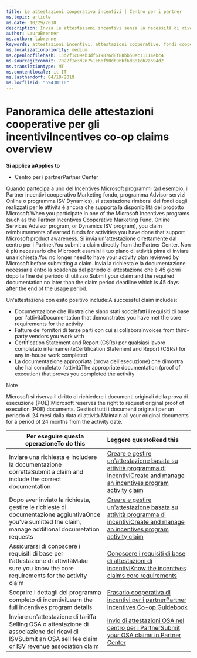 ```yaml
---
title: Le attestazioni cooperativa incentivi | Centro per i partner
ms.topic: article
ms.date: 10/29/2018
description: Invia le attestazioni incentivi senza la necessità di rivedere prima il tuo piano di attività.
author: LauraBrenner
ms.author: labrenne
keywords: attestazioni incentivi, attestazioni cooperative, fondi cooperativi
ms.localizationpriority: medium
ms.openlocfilehash: 15d7f1c09eb3df619876d8f88bb50ec11114ebc4
ms.sourcegitcommit: 7022f1e3d26751e66f90db96bf6d881cb2a694d2
ms.translationtype: MT
ms.contentlocale: it-IT
ms.lasthandoff: 04/18/2019
ms.locfileid: "59430110"
---
```

# <a name="incentives-co-op-claims-overview"></a><span data-ttu-id="5de2b-104">Panoramica delle attestazioni cooperative per gli incentivi</span><span class="sxs-lookup"><span data-stu-id="5de2b-104">Incentives co-op claims overview</span></span>

<span data-ttu-id="5de2b-105">**Si applica a**</span><span class="sxs-lookup"><span data-stu-id="5de2b-105">**Applies to**</span></span>

- <span data-ttu-id="5de2b-106">Centro per i partner</span><span class="sxs-lookup"><span data-stu-id="5de2b-106">Partner Center</span></span>

<span data-ttu-id="5de2b-107">Quando partecipa a uno del Incentives Microsoft programmi (ad esempio, il Partner incentivi cooperativo Marketing fondo, programma Advisor servizi Online o programma ISV Dynamics), si attestazione rimborsi dei fondi degli realizzati per le attività è ancora che supporta la disponibilità del prodotto Microsoft.</span><span class="sxs-lookup"><span data-stu-id="5de2b-107">When you participate in one of the Microsoft Incentives programs (such as the Partner Incentives Cooperative Marketing Fund, Online Services Advisor program, or Dynamics ISV program), you claim reimbursements of earned funds for activities you have done that support Microsoft product awareness.</span></span> <span data-ttu-id="5de2b-108">Si invia un'attestazione direttamente dal centro per i Partner.</span><span class="sxs-lookup"><span data-stu-id="5de2b-108">You submit a claim directly from the Partner Center.</span></span> <span data-ttu-id="5de2b-109">Non è più necessario che Microsoft esamini il tuo piano di attività pima di inviare una richiesta.</span><span class="sxs-lookup"><span data-stu-id="5de2b-109">You no longer need to have your activity plan reviewed by Microsoft before submitting a claim.</span></span> <span data-ttu-id="5de2b-110">Invia la richiesta e la documentazione necessaria entro la scadenza del periodo di attestazione che è 45 giorni dopo la fine del periodo di utilizzo.</span><span class="sxs-lookup"><span data-stu-id="5de2b-110">Submit your claim and the required documentation no later than the claim period deadline which is 45 days after the end of the usage period.</span></span> 

<span data-ttu-id="5de2b-111">Un'attestazione con esito positivo include:</span><span class="sxs-lookup"><span data-stu-id="5de2b-111">A successful claim includes:</span></span>

- <span data-ttu-id="5de2b-112">Documentazione che illustra che siano stati soddisfatti i requisiti di base per l'attività</span><span class="sxs-lookup"><span data-stu-id="5de2b-112">Documentation that demonstrates you have met the core requirements for the activity</span></span>
- <span data-ttu-id="5de2b-113">Fatture dei fornitori di terze parti con cui si collabora</span><span class="sxs-lookup"><span data-stu-id="5de2b-113">Invoices from third-party vendors you work with</span></span>
- <span data-ttu-id="5de2b-114">Certification Statement and Report (CSRs) per qualsiasi lavoro completato internamente</span><span class="sxs-lookup"><span data-stu-id="5de2b-114">Certification Statement and Report (CSRs) for any in-house work completed</span></span>
- <span data-ttu-id="5de2b-115">La documentazione appropriata (prova dell'esecuzione) che dimostra che hai completato l'attività</span><span class="sxs-lookup"><span data-stu-id="5de2b-115">The appropriate documentation (proof of execution) that proves you completed the activity</span></span> 

>[!NOTE]
><span data-ttu-id="5de2b-116">Microsoft si riserva il diritto di richiedere i documenti originali della prova di esecuzione (POE).</span><span class="sxs-lookup"><span data-stu-id="5de2b-116">Microsoft reserves the right to request original proof of execution (POE) documents.</span></span> <span data-ttu-id="5de2b-117">Gestisci tutti i documenti originali per un periodo di 24 mesi dalla data di attività.</span><span class="sxs-lookup"><span data-stu-id="5de2b-117">Maintain all your original documents for a period of 24 months from the activity date.</span></span> 

|<span data-ttu-id="5de2b-118">**Per eseguire questa operazione**</span><span class="sxs-lookup"><span data-stu-id="5de2b-118">**To do this**</span></span>   |<span data-ttu-id="5de2b-119">**Leggere questo**</span><span class="sxs-lookup"><span data-stu-id="5de2b-119">**Read this**</span></span>   |
|-----------------|:--------------------------------------|
|<span data-ttu-id="5de2b-120">Inviare una richiesta e includere la documentazione corretta</span><span class="sxs-lookup"><span data-stu-id="5de2b-120">Submit a claim and include the correct documentation</span></span>|[<span data-ttu-id="5de2b-121">Creare e gestire un'attestazione basata su attività programma di incentivi</span><span class="sxs-lookup"><span data-stu-id="5de2b-121">Create and manage an incentives program activity claim</span></span>](create-incentives-claims.md)|
|<span data-ttu-id="5de2b-122">Dopo aver inviato la richiesta, gestire le richieste di documentazione aggiuntiva</span><span class="sxs-lookup"><span data-stu-id="5de2b-122">Once you've sumitted the claim, manage additional documetation requests</span></span>|[<span data-ttu-id="5de2b-123">Creare e gestire un'attestazione basata su attività programma di incentivi</span><span class="sxs-lookup"><span data-stu-id="5de2b-123">Create and manage an incentives program activity claim</span></span>](create-incentives-claims.md)  |
|<span data-ttu-id="5de2b-124">Assicurarsi di conoscere i requisiti di base per l'attestazione di attività</span><span class="sxs-lookup"><span data-stu-id="5de2b-124">Make sure you know the core requirements for the activity claim</span></span>|[<span data-ttu-id="5de2b-125">Conoscere i requisiti di base di attestazioni di incentivi</span><span class="sxs-lookup"><span data-stu-id="5de2b-125">Know the incentives claims core requirements</span></span>](core-requirements.md)   |
|<span data-ttu-id="5de2b-126">Scoprire i dettagli del programma completo di incentivi</span><span class="sxs-lookup"><span data-stu-id="5de2b-126">Learn the full incentives program details</span></span>|[<span data-ttu-id="5de2b-127">Frasario cooperativa di incentivi per i partner</span><span class="sxs-lookup"><span data-stu-id="5de2b-127">Partner Incentives Co-op Guidebook</span></span>](https://assets.microsoft.com/coop-guidebook.pdf)
|<span data-ttu-id="5de2b-128">Inviare un'attestazione di tariffa Selling OSA o attestazione di associazione dei ricavi di ISV</span><span class="sxs-lookup"><span data-stu-id="5de2b-128">Submit an OSA sell fee claim or ISV revenue association claim</span></span> |[<span data-ttu-id="5de2b-129">Invio di attestazioni OSA nel centro per i Partner</span><span class="sxs-lookup"><span data-stu-id="5de2b-129">Submit your OSA claims in Partner Center</span></span>](submit-osa-claim.md)|
                                                                                 
                                   